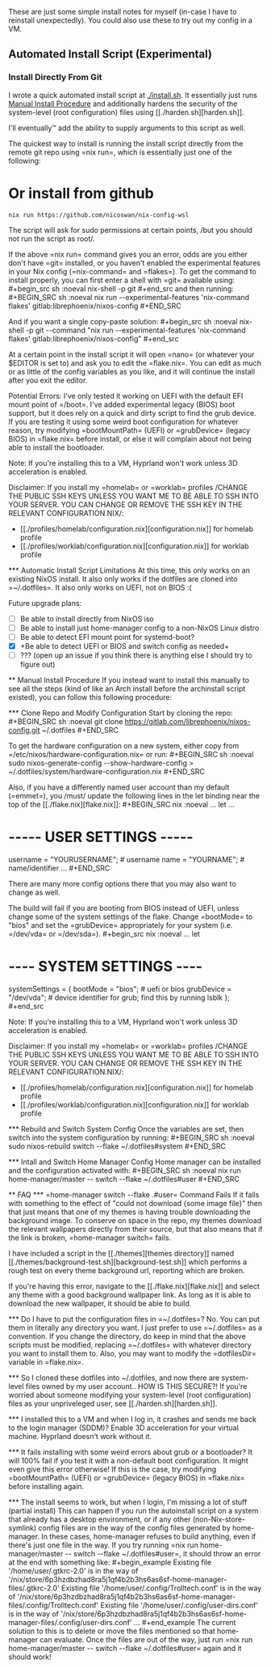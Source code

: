 These are just some simple install notes for myself (in-case I have to reinstall unexpectedly). You could also use these to try out my config in a VM.

## Automated Install Script (Experimental)
### Install Directly From Git
I wrote a quick automated install script at [./install.sh](install.sh). It essentially just runs [Manual Install Procedure](#the-manual-install-steps) and additionally hardens the security of the system-level (root configuration) files using [[./harden.sh][harden.sh]].

I'll eventually™ add the ability to supply arguments to this script as well.

The quickest way to install is running the install script directly from the remote git repo using =nix run=, which is essentially just one of the following:

# Or install from github
```
nix run https://github.com/nicoswan/nix-config-wsl
```

The script will ask for sudo permissions at certain points, /but you should not run the script as root/.

If the above =nix run= command gives you an error, odds are you either don't have =git= installed, or you haven't enabled the experimental features in your Nix config (=nix-command= and =flakes=). To get the command to install properly, you can first enter a shell with =git= available using:
#+begin_src sh :noeval
nix-shell -p git
#+end_src
and then running:
#+BEGIN_SRC sh :noeval
nix run --experimental-features 'nix-command flakes' gitlab:librephoenix/nixos-config
#+END_SRC

And if you want a single copy-paste solution:
#+begin_src sh :noeval
nix-shell -p git --command "nix run --experimental-features 'nix-command flakes' gitlab:librephoenix/nixos-config"
#+end_src

At a certain point in the install script it will open =nano= (or whatever your $EDITOR is set to) and ask you to edit the =flake.nix=. You can edit as much or as little of the config variables as you like, and it will continue the install after you exit the editor.

Potential Errors: I've only tested it working on UEFI with the default EFI mount point of =/boot=. I've added experimental legacy (BIOS) boot support, but it does rely on a quick and dirty script to find the grub device. If you are testing it using some weird boot configuration for whatever reason, try modifying =bootMountPath= (UEFI) or =grubDevice= (legacy BIOS) in =flake.nix= before install, or else it will complain about not being able to install the bootloader.

Note: If you're installing this to a VM, Hyprland won't work unless 3D acceleration is enabled.

Disclaimer: If you install my =homelab= or =worklab= profiles /CHANGE THE PUBLIC SSH KEYS UNLESS YOU WANT ME TO BE ABLE TO SSH INTO YOUR SERVER. YOU CAN CHANGE OR REMOVE THE SSH KEY IN THE RELEVANT CONFIGURATION.NIX/:
- [[./profiles/homelab/configuration.nix][configuration.nix]] for homelab profile
- [[./profiles/worklab/configuration.nix][configuration.nix]] for worklab profile

*** Automatic Install Script Limitations
At this time, this only works on an existing NixOS install. It also only works if the dotfiles are cloned into =~/.dotfiles=. It also only works on UEFI, not on BIOS :(

Future upgrade plans:
- [ ] Be able to install directly from NixOS iso
- [ ] Be able to install just home-manager config to a non-NixOS Linux distro
- [ ] Be able to detect EFI mount point for systemd-boot?
- [X] +Be able to detect UEFI or BIOS and switch config as needed+
- [ ] ??? (open up an issue if you think there is anything else I should try to figure out)

** Manual Install Procedure
If you instead want to install this manually to see all the steps (kind of like an Arch install before the archinstall script existed), you can follow this following procedure:

*** Clone Repo and Modify Configuration
Start by cloning the repo:
#+BEGIN_SRC sh :noeval
git clone https://gitlab.com/librephoenix/nixos-config.git ~/.dotfiles
#+END_SRC

To get the hardware configuration on a new system, either copy from =/etc/nixos/hardware-configuration.nix= or run:
#+BEGIN_SRC sh :noeval
sudo nixos-generate-config --show-hardware-config > ~/.dotfiles/system/hardware-configuration.nix
#+END_SRC

Also, if you have a differently named user account than my default (=emmet=), you /must/ update the following lines in the let binding near the top of the [[./flake.nix][flake.nix]]:
#+BEGIN_SRC nix :noeval
...
let
  ...
  # ----- USER SETTINGS ----- #
  username = "YOURUSERNAME"; # username
  name = "YOURNAME"; # name/identifier
...
#+END_SRC

There are many more config options there that you may also want to change as well.

The build will fail if you are booting from BIOS instead of UEFI, unless change some of the system settings of the flake. Change =bootMode= to "bios" and set the =grubDevice= appropriately for your system (i.e. =/dev/vda= or =/dev/sda=).
#+begin_src nix :noeval
...
let
  # ---- SYSTEM SETTINGS ---- #
  systemSettings = {
    bootMode = "bios"; # uefi or bios
    grubDevice = "/dev/vda"; # device identifier for grub; find this by running lsblk
  };
#+end_src

Note: If you're installing this to a VM, Hyprland won't work unless 3D acceleration is enabled.

Disclaimer: If you install my =homelab= or =worklab= profiles /CHANGE THE PUBLIC SSH KEYS UNLESS YOU WANT ME TO BE ABLE TO SSH INTO YOUR SERVER. YOU CAN CHANGE OR REMOVE THE SSH KEY IN THE RELEVANT CONFIGURATION.NIX/:
- [[./profiles/homelab/configuration.nix][configuration.nix]] for homelab profile
- [[./profiles/worklab/configuration.nix][configuration.nix]] for worklab profile

*** Rebuild and Switch System Config
Once the variables are set, then switch into the system configuration by running:
#+BEGIN_SRC sh :noeval
sudo nixos-rebuild switch --flake ~/.dotfiles#system
#+END_SRC

*** Intall and Switch Home Manager Config
Home manager can be installed and the configuration activated with:
#+BEGIN_SRC sh :noeval
nix run home-manager/master -- switch --flake ~/.dotfiles#user
#+END_SRC

** FAQ
*** =home-manager switch --flake .#user= Command Fails
If it fails with something to the effect of "could not download {some image file}" then that just means that one of my themes is having trouble downloading the background image. To conserve on space in the repo, my themes download the relevant wallpapers directly from their source, but that also means that if the link is broken, =home-manager switch= fails.

I have included a script in the [[./themes][themes directory]] named [[./themes/background-test.sh][background-test.sh]] which performs a rough test on every theme background url, reporting which are broken.

If you're having this error, navigate to the [[./flake.nix][flake.nix]] and select any theme with a good background wallpaper link. As long as it is able to download the new wallpaper, it should be able to build.

*** Do I have to put the configuration files in =~/.dotfiles=?
No. You can put them in literally any directory you want. I just prefer to use =~/.dotfiles= as a convention. If you change the directory, do keep in mind that the above scripts must be modified, replacing =~/.dotfiles= with whatever directory you want to install them to. Also, you may want to modify the =dotfilesDir= variable in =flake.nix=.

*** So I cloned these dotfiles into ~/.dotfiles, and now there are system-level files owned by my user account.. HOW IS THIS SECURE?!
If you're worried about someone modifying your system-level (root configuration) files as your unpriveleged user, see [[./harden.sh][harden.sh]].

*** I installed this to a VM and when I log in, it crashes and sends me back to the login manager (SDDM)?
Enable 3D acceleration for your virtual machine. Hyprland doesn't work without it.

*** It fails installing with some weird errors about grub or a bootloader?
It will 100% fail if you test it with a non-default boot configuration. It might even give this error otherwise! If this is the case, try modifying =bootMountPath= (UEFI) or =grubDevice= (legacy BIOS) in =flake.nix= before installing again.

*** The install seems to work, but when I login, I'm missing a lot of stuff (partial install)
This can happen if you run the autoinstall script on a system that already has a desktop environment, or if any other (non-Nix-store-symlink) config files are in the way of the config files generated by home-manager. In these cases, home-manager refuses to build anything, even if there's just one file in the way. If you try running =nix run home-manager/master -- switch --flake ~/.dotfiles#user=, it should throw an error at the end with something like:
#+begin_example
Existing file '/home/user/.gtkrc-2.0' is in the way of '/nix/store/6p3hzdbzhad8ra5j1qf4b2b3hs6as6sf-home-manager-files/.gtkrc-2.0'
Existing file '/home/user/.config/Trolltech.conf' is in the way of '/nix/store/6p3hzdbzhad8ra5j1qf4b2b3hs6as6sf-home-manager-files/.config/Trolltech.conf'
Existing file '/home/user/.config/user-dirs.conf' is in the way of '/nix/store/6p3hzdbzhad8ra5j1qf4b2b3hs6as6sf-home-manager-files/.config/user-dirs.conf'
...
#+end_example
The current solution to this is to delete or move the files mentioned so that home-manager can evaluate. Once the files are out of the way, just run =nix run home-manager/master -- switch --flake ~/.dotfiles#user= again and it should work!
